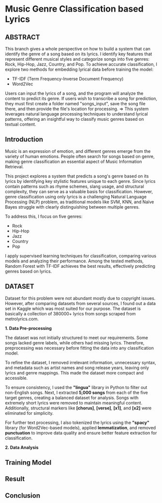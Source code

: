 # Music Genre Classification based Lyrics

## ABSTRACT
This branch gives a whole perspective on how to build a system that can identify the genre of a song based on its lyrics. I identify key features that represent different musical styles and categorize songs into five genres: Rock, Hip-Hop, Jazz, Country, and Pop. To achieve accurate classification, I explore two methods for embedding lyrical data before training the model:

* TF-IDF (Term Frequency-Inverse Document Frequency)
* Word2Vec

Users can input the lyrics of a song, and the program will analyze the content to predict its genre. If users wish to transcribe a song for prediction, they must first create a folder named "songs_input", save the song file there, and then provide the file's location for processing.
=> This system leverages natural language processing techniques to understand lyrical patterns, offering an insightful way to classify music genres based on textual content.

## Introduction
Music is an expression of emotion, and different genres emerge from the variety of human emotions. People often search for songs based on genre, making genre classification an essential aspect of Music Information Retrieval.

This project explores a system that predicts a song's genre based on its lyrics by identifying key stylistic features unique to each genre. Since lyrics contain patterns such as rhyme schemes, slang usage, and structural complexity, they can serve as a valuable basis for classification. However, genre classification using only lyrics is a challenging Natural Language Processing (NLP) problem, as traditional models like SVM, KNN, and Naïve Bayes struggle with clearly distinguishing between multiple genres.

To address this, I focus on five genres:

* Rock
* Hip-Hop
* Jazz
* Country
* Pop 

I apply supervised learning techniques for classification, comparing various models and analyzing their performance. Among the tested methods, Random Forest with TF-IDF achieves the best results, effectively predicting genres based on lyrics.

## DATASET
Dataset for this problem were not abundant mostly due to copyright issues. However, after comparing datasets from
several sources, I found out a data set in Kaggle which was most suited for our purpose. The dataset is basically a collection of 380000+ lyrics from songs scraped from metrolyrics.com.

**1. Data Pre-processing**


The dataset was not initially structured to meet our requirements. Some songs lacked genre labels, while others had missing lyrics. Therefore, preprocessing was necessary before fitting the data into any classification model.  

To refine the dataset, I removed irrelevant information, unnecessary syntax, and metadata such as artist names and song release years, leaving only lyrics and genre mappings. This made the dataset more compact and accessible.  

To ensure consistency, I used the **"lingua"** library in Python to filter out non-English songs. Next, I extracted **5,000 songs** from each of the five target genres, creating a balanced dataset for analysis. Songs with extremely short lyrics were removed to maintain meaningful content. Additionally, structural markers like **[chorus]**, **[verse]**, **[x1]**, and **[x2]** were eliminated for simplicity.  

For further text processing, I also tokenized the lyrics using the **"spacy"** library (for Word2Vec-based models), applied **lemmatization**, and removed **punctuation** to improve data quality and ensure better feature extraction for classification.


**2. Data Analysis**


## Training Model
## Result
## Conclusion

